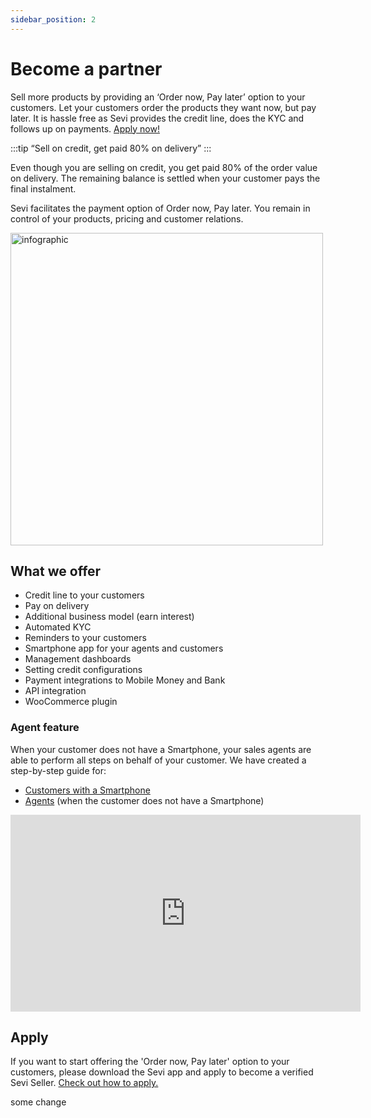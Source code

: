 ```yaml
---
sidebar_position: 2
---
```


# Become a partner

Sell more products by providing an ‘Order now, Pay later’ option to your customers. Let your customers order the products they want now, but pay later. It is hassle free as Sevi provides the credit line, does the KYC and follows up on payments. [Apply now!](/docs/seller/apply/)

:::tip
“Sell on credit, get paid 80% on delivery”
:::

Even though you are selling on credit, you get paid 80% of the order value on delivery. The remaining balance is settled when your customer pays the final instalment. 

Sevi facilitates the payment option of Order now, Pay later. You remain in control of your products, pricing and customer relations. 

<img src="/register/infographics.png" alt="infographic" width="500"/>

## What we offer

- Credit line to your customers
- Pay on delivery
- Additional business model (earn interest)
- Automated KYC
- Reminders to your customers
- Smartphone app for your agents and customers
- Management dashboards
- Setting credit configurations
- Payment integrations to Mobile Money and Bank
- API integration
- WooCommerce plugin

### Agent feature
When your customer does not have a Smartphone, your sales agents are able to perform all steps on behalf of your customer. We have created a step-by-step guide for: 
- [Customers with a Smartphone](/docs/buyer/register/)
- [Agents](/docs/seller/register/) (when the customer does not have a Smartphone)

<iframe width="560" height="315" src="https://www.youtube.com/embed/phyvPw_jyIM" title="YouTube video player" frameborder="0" allow="accelerometer; autoplay; clipboard-write; encrypted-media; gyroscope; picture-in-picture; fullscreen"></iframe>

## Apply
If you want to start offering the 'Order now, Pay later' option to your customers, please download the Sevi app and apply to become a verified Sevi Seller.
[Check out how to apply.](/docs/seller/apply/)



some change

